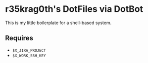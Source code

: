 
# r35krag0th's DotFiles via DotBot

This is my little boilerplate for a shell-based system.

## Requires

+ `$X_JIRA_PROJECT`
+ `$X_WORK_SSH_KEY`
